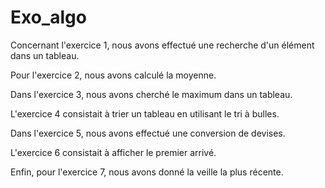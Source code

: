 # Exo_algo
Concernant l'exercice 1, nous avons effectué une recherche d'un élément dans un tableau.

Pour l'exercice 2, nous avons calculé la moyenne.

Dans l'exercice 3, nous avons cherché le maximum dans un tableau.

L'exercice 4 consistait à trier un tableau en utilisant le tri à bulles.

Dans l'exercice 5, nous avons effectué une conversion de devises.

L'exercice 6 consistait à afficher le premier arrivé.

Enfin, pour l'exercice 7, nous avons donné la veille la plus récente.
